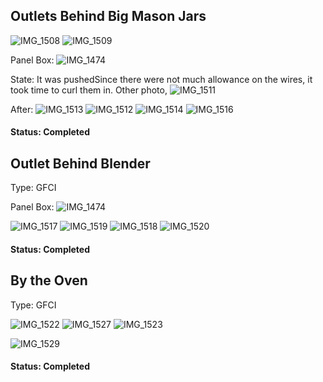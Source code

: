 


## Outlets Behind Big Mason Jars
![IMG_1508](https://github.com/United-Home/125-Frederick/assets/61100293/b2a781a4-b9fe-419d-832c-db100e02585f)
![IMG_1509](https://github.com/United-Home/125-Frederick/assets/61100293/1d672324-36a8-4704-b41a-5e827410f91b)

Panel Box:
![IMG_1474](https://github.com/United-Home/125-Frederick/assets/61100293/73bda54f-c50c-46b1-ab1c-555020423648)

State: It was pushedSince there were not much allowance on the wires, it took time to curl them in. Other photo,
![IMG_1511](https://github.com/United-Home/125-Frederick/assets/61100293/24b8964a-b18b-47a7-a984-f0f2646021b0)


After:
![IMG_1513](https://github.com/United-Home/125-Frederick/assets/61100293/b3a0cd8c-3d7a-4fef-83ce-c0036d15d6b8)
![IMG_1512](https://github.com/United-Home/125-Frederick/assets/61100293/f997213c-6d1f-49ac-9e83-7bf6e74cb8ca)
![IMG_1514](https://github.com/United-Home/125-Frederick/assets/61100293/76c91347-645f-4f56-ad53-f4aa39b64114)
![IMG_1516](https://github.com/United-Home/125-Frederick/assets/61100293/7dfc4f26-2659-4ca6-8843-9a6359cc8d75)


#### Status: Completed

## Outlet Behind Blender

Type: GFCI

Panel Box: ![IMG_1474](https://github.com/United-Home/125-Frederick/assets/61100293/a013acca-afdd-4752-a664-248ce66db947)

![IMG_1517](https://github.com/United-Home/125-Frederick/assets/61100293/099ca601-ae66-4ffa-adef-0f0f7fe96765)
![IMG_1519](https://github.com/United-Home/125-Frederick/assets/61100293/897276f0-256b-4d18-ad0b-bd82ea2c6778)
![IMG_1518](https://github.com/United-Home/125-Frederick/assets/61100293/8daff278-5e07-4f19-8da6-86d3781dd306)
![IMG_1520](https://github.com/United-Home/125-Frederick/assets/61100293/4d8719cc-4761-409b-8cdf-353c299db118)

#### Status: Completed

## By the Oven

Type: GFCI

![IMG_1522](https://github.com/United-Home/125-Frederick/assets/61100293/7a0eb49b-3435-4376-a68a-62f5c63e02ae)
![IMG_1527](https://github.com/United-Home/125-Frederick/assets/61100293/1b347904-f0e6-40ea-ab1a-c937dd75ca2e)
![IMG_1523](https://github.com/United-Home/125-Frederick/assets/61100293/5fe89531-25fb-4012-b1c1-3fc596150dc7)

![IMG_1529](https://github.com/United-Home/125-Frederick/assets/61100293/b6cd2e29-f0ba-4339-a145-24e92d0e20f4)

#### Status: Completed
